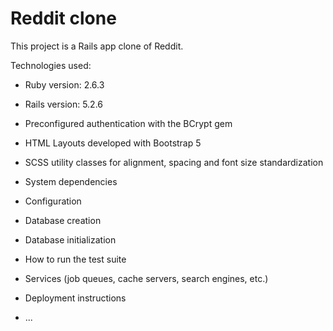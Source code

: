# Reddit clone

This project is a Rails app clone of Reddit.

Technologies used:

* Ruby version: 2.6.3
* Rails version: 5.2.6
* Preconfigured authentication with the BCrypt gem
* HTML Layouts developed with Bootstrap 5
* SCSS utility classes for alignment, spacing and font size standardization

* System dependencies

* Configuration

* Database creation

* Database initialization

* How to run the test suite

* Services (job queues, cache servers, search engines, etc.)

* Deployment instructions

* ...
